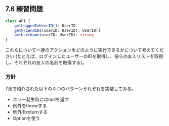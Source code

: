 ## 7.6 練習問題

```typescript
class API {
    getLoggedInUserID(): UserID
    getFriendIDs(userID: UserID): UserID[]
    getUserName(userID: UserID): string
}
```

これらについて一連のアクションをどのように実行できるかについて考えてください
(たとえば、ログインしたユーザーのIDを取得し、彼らの友人リストを取得し、それぞれの友人の名前を取得する)。


### 方針

7章で紹介された以下の４つのパターンそれぞれを実装してみる。

- エラー発生時にはnullを返す
- 例外をthrowする
- 例外をreturnする
- Optionを使う
